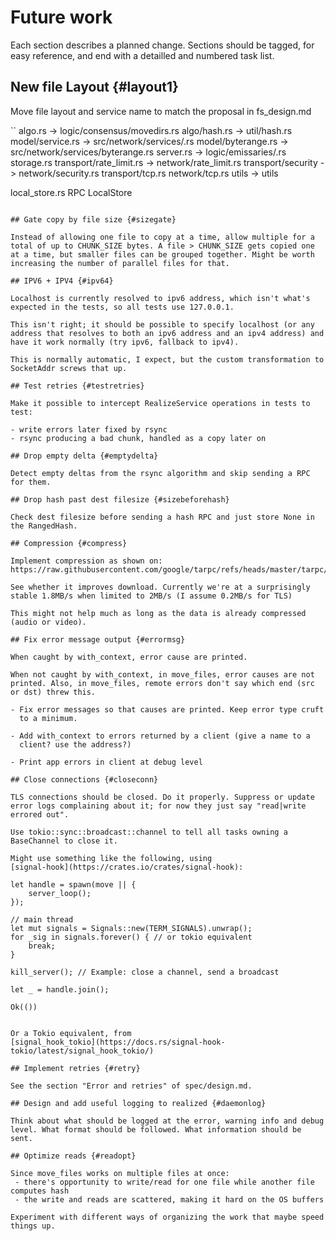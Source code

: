 # Future work

Each section describes a planned change. Sections should be tagged,
for easy reference, and end with a detailled and numbered task list.

## New file Layout {#layout1}

Move file layout and service name to match the proposal in fs_design.md

``
algo.rs -> logic/consensus/movedirs.rs
algo/hash.rs -> util/hash.rs
model/service.rs -> src/network/services/<servicename>.rs
model/byterange.rs -> src/network/services/byterange.rs
server.rs -> logic/emissaries/<servicename>.rs
             storage.rs
transport/rate_limit.rs -> network/rate_limit.rs
transport/security -> network/security.rs
transport/tcp.rs network/tcp.rs
utils -> utils

<servicename> local_store.rs RPC LocalStore
```

## Gate copy by file size {#sizegate}

Instead of allowing one file to copy at a time, allow multiple for a total of up to CHUNK_SIZE bytes. A file > CHUNK_SIZE gets copied one at a time, but smaller files can be grouped together. Might be worth increasing the number of parallel files for that.

## IPV6 + IPV4 {#ipv64}

Localhost is currently resolved to ipv6 address, which isn't what's
expected in the tests, so all tests use 127.0.0.1.

This isn't right; it should be possible to specify localhost (or any
address that resolves to both an ipv6 address and an ipv4 address) and
have it work normally (try ipv6, fallback to ipv4).

This is normally automatic, I expect, but the custom transformation to
SocketAddr screws that up.

## Test retries {#testretries}

Make it possible to intercept RealizeService operations in tests to test:

- write errors later fixed by rsync
- rsync producing a bad chunk, handled as a copy later on

## Drop empty delta {#emptydelta}

Detect empty deltas from the rsync algorithm and skip sending a RPC
for them.

## Drop hash past dest filesize {#sizebeforehash}

Check dest filesize before sending a hash RPC and just store None in
the RangedHash.

## Compression {#compress}

Implement compression as shown on:
https://raw.githubusercontent.com/google/tarpc/refs/heads/master/tarpc/examples/compression.rs

See whether it improves download. Currently we're at a surprisingly
stable 1.8MB/s when limited to 2MB/s (I assume 0.2MB/s for TLS)

This might not help much as long as the data is already compressed
(audio or video).

## Fix error message output {#errormsg}

When caught by with_context, error cause are printed.

When not caught by with_context, in move_files, error causes are not
printed. Also, in move_files, remote errors don't say which end (src
or dst) threw this.

- Fix error messages so that causes are printed. Keep error type cruft
  to a minimum.

- Add with_context to errors returned by a client (give a name to a
  client? use the address?)

- Print app errors in client at debug level

## Close connections {#closeconn}

TLS connections should be closed. Do it properly. Suppress or update
error logs complaining about it; for now they just say "read|write
errored out".

Use tokio::sync::broadcast::channel to tell all tasks owning a
BaseChannel to close it.

Might use something like the following, using
[signal-hook](https://crates.io/crates/signal-hook):

```
    let handle = spawn(move || {
        server_loop();
    });

    // main thread
    let mut signals = Signals::new(TERM_SIGNALS).unwrap();
    for _sig in signals.forever() { // or tokio equivalent
        break;
    }

    kill_server(); // Example: close a channel, send a broadcast

    let _ = handle.join();

    Ok(())
```

Or a Tokio equivalent, from
[signal_hook_tokio](https://docs.rs/signal-hook-tokio/latest/signal_hook_tokio/)

## Implement retries {#retry}

See the section "Error and retries" of spec/design.md.

## Design and add useful logging to realized {#daemonlog}

Think about what should be logged at the error, warning info and debug
level. What format should be followed. What information should be
sent.

## Optimize reads {#readopt}

Since move_files works on multiple files at once:
 - there's opportunity to write/read for one file while another file computes hash
 - the write and reads are scattered, making it hard on the OS buffers

Experiment with different ways of organizing the work that maybe speed
things up.

